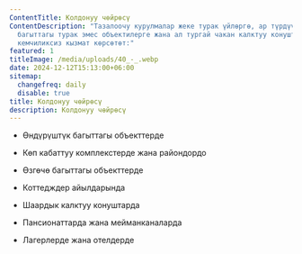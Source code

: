 ```yaml
---
ContentTitle: Колдонуу чөйрөсү
ContentDescription: "Тазалоочу курулмалар жеке турак үйлөргө, ар түрдүү
  багыттагы турак эмес объектилерге жана ал тургай чакан калктуу конуштарга
  кемчиликсиз кызмат көрсөтөт:"
featured: 1
titleImage: /media/uploads/40_-_.webp
date: 2024-12-12T15:13:00+06:00
sitemap:
  changefreq: daily
  disable: true
title: Колдонуу чөйрөсү
description: Колдонуу чөйрөсү
---
```



* Өндүрүштүк багыттагы объекттерде

* Көп кабаттуу комплекстерде жана райондордо

* Өзгөчө багыттагы объекттерде

* Коттедждер айылдарында

* Шаардык калктуу конуштарда

* Пансионаттарда жана мейманканаларда

* Лагерлерде жана отелдерде
